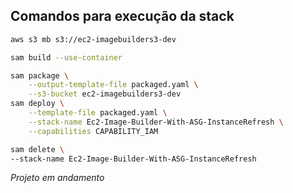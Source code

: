 ## Comandos para execução da stack
```bash
aws s3 mb s3://ec2-imagebuilders3-dev

sam build --use-container

sam package \
    --output-template-file packaged.yaml \
    --s3-bucket ec2-imagebuilders3-dev
sam deploy \
    --template-file packaged.yaml \
    --stack-name Ec2-Image-Builder-With-ASG-InstanceRefresh \
    --capabilities CAPABILITY_IAM 

sam delete \
--stack-name Ec2-Image-Builder-With-ASG-InstanceRefresh
```
*Projeto em andamento*